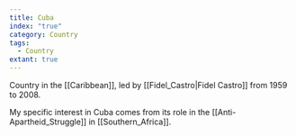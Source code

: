 ```yaml
---
title: Cuba
index: "true"
category: Country
tags:
  - Country
extant: true
---
```

Country in the [[Caribbean]], led by [[Fidel_Castro|Fidel Castro]] from 1959 to 2008.

My specific interest in Cuba comes from its role in the [[Anti-Apartheid_Struggle]] in [[Southern_Africa]].